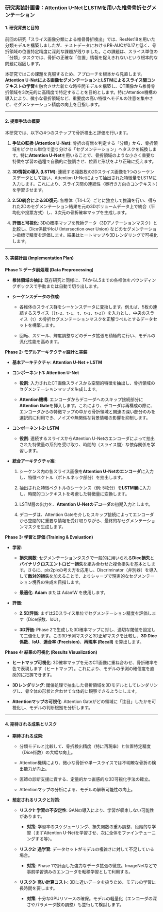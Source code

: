 
### **研究実装計画書：Attention U-NetとLSTMを用いた椎骨骨折セグメンテーション**

#### **1. 研究背景と目的**

前回の研究「スライス画像分類による椎骨骨折検出」では、ResNet18を用いた分類モデルを構築しましたが、テストデータにおけるPR-AUCが0.17と低く、骨折領域の位置特定精度に深刻な課題が残りました。この課題は、スライス単位の「分類」タスクでは、骨折の正確な「位置」情報を捉えきれないという根本的な問題に起因します。

本研究ではこの課題を克服するため、アプローチを根本から見直します。**Attention U-Netによる画像セグメンテーション**と**LSTMによるスライス間コンテキストの学習**を融合させた新たな時空間モデルを構築し、CT画像から椎骨骨折領域を3次元的に高精度で特定することを目的とします。特にAttention機構の導入により、微小な骨折領域など、重要度の高い特徴へモデルの注意を集中させ、セグメンテーション精度の向上を目指します。

---

#### **2. 提案手法の概要**

本研究では、以下の4つのステップで骨折検出と評価を行います。

1. **手法の転換 (Attention U-Net)**: 骨折の有無を判定する「分類」から、骨折領域をピクセル単位で塗り分ける「セグメンテーション」へタスクを転換します。特に**Attention U-Net**を用いることで、骨折領域のような小さく重要な特徴を学習の過程で自動的に強調させ、位置と形状をより正確に捉えます。
    
2. **3D情報の導入 (LSTM)**: 連続する複数枚の2Dスライス画像を1つのシーケンスデータとして扱い、Attention U-Netによって抽出された特徴量をLSTMに入力します。これにより、スライス間の連続性（奥行き方向のコンテキスト）を学習させます。
    
3. **2.5D統合による3D復元**: 各椎体（T4-L5）ごとに独立して推論を行い、得られた2Dのセグメンテーション結果を元の3Dボリュームデータ上で統合（平均化や投票方式）し、3次元の骨折確率マップを生成します。
    
4. **評価と可視化**: 3Dの確率マップを教師データ（3Dアノテーションマスク）と比較し、Dice係数やIoU (Intersection over Union) などのセグメンテーション指標で精度を評価します。結果はヒートマップや3Dレンダリングで可視化します。
    

---

#### **3. 実装計画 (Implementation Plan)**

**Phase 1: データ前処理 (Data Preprocessing)**

- **椎体領域の抽出**: 既存研究と同様に、T4からL5までの各椎体をバウンディングボックスで手動または自動で切り出します。
    
- **シーケンスデータの作成**:
    
    - 各椎体のスライス群をシーケンスデータに変換します。例えば、5枚の連続するスライス（`[t-2, t-1, t, t+1, t+2]`）を入力とし、中央のスライス（`t`）の骨折セグメンテーションマスクを正解ラベルとするデータセットを構築します。
        
    - 回転、スケール、輝度調整などのデータ拡張を積極的に行い、モデルの汎化性能を高めます。
        

**Phase 2: モデルアーキテクチャ設計と実装**

- **基本アーキテクチャ**: **Attention U-Net + LSTM**
    
- **コンポーネント1: Attention U-Net**
    
    - **役割**: 入力されたCT画像スライスから空間的特徴を抽出し、骨折領域のセグメンテーションマップを生成します。
        
    - **Attention機構**: エンコーダからデコーダへのスキップ接続部分に**Attention Gate**を挿入します。これにより、デコーダは再構成の際に、エンコーダからの特徴マップの中から骨折領域と関連の深い部分のみを選択的に利用でき、ノイズや無関係な背景情報の影響を抑制します。
        
- **コンポーネント2: LSTM**
    
    - **役割**: 連続するスライスからAttention U-Netのエンコーダによって抽出された特徴量の系列を受け取り、時間的（スライス間）な依存関係を学習します。
        
- **統合アーキテクチャ案**:
    
    1. シーケンス内の各スライス画像を**Attention U-Netのエンコーダ**に入力し、特徴ベクトル（ボトルネック部分）を抽出します。
        
    2. 抽出された特徴ベクトルのシーケンス（例: 5枚分）を**LSTM層**に入力し、時間的コンテキストを考慮した特徴量に変換します。
        
    3. LSTM層の出力を、**Attention U-Netのデコーダ**の初期入力とします。
        
    4. デコーダは、Attention Gateを介したスキップ接続によってエンコーダから空間的に重要な情報を受け取りながら、最終的なセグメンテーションマスクを生成します。
        

**Phase 3: 学習と評価 (Training & Evaluation)**

- **学習**:
    
    - **損失関数**: セグメンテーションタスクで一般的に用いられる**Dice損失**と**バイナリクロスエントロピー損失**を組み合わせた複合損失を基本とします。さらに、pix2pixの考え方を応用し、Discriminator（弁別器）を導入して**敵対的損失**を加えることで、よりシャープで現実的なセグメンテーション境界の生成を目指します。
        
    - **最適化**: **Adam** または AdamW を使用します。
        
- **評価**:
    
    - **2.5D評価**: まずは2Dスライス単位でセグメンテーション精度を評価します（Dice係数、IoU）。
        
    - **3D評価**: Phase 2で生成した3D確率マップに対し、適切な閾値を設定して二値化します。この3D予測マスクと3D正解マスクを比較し、**3D Dice係数**、**IoU**、**適合率 (Precision)**、**再現率 (Recall)** を算出します。
        

**Phase 4: 結果の可視化 (Results Visualization)**

- **ヒートマップ可視化**: 3D確率マップを元のCT画像に重ね合わせ、骨折確率を色で表現します（ヒートマップ）。これにより、モデルの予測の確信度を直感的に把握できます。
    
- **3Dレンダリング**: 閾値処理で抽出した骨折領域を3Dモデルとしてレンダリングし、骨全体の形状と合わせて立体的に観察できるようにします。
    
- **Attentionマップの可視化**: Attention Gateがどの領域に「注目」したかを可視化し、モデルの判断根拠を分析します。
    

---

#### **4. 期待される成果とリスク**

- **期待される成果**:
    
    - 分類モデルと比較して、骨折検出精度（特に再現率）と位置特定精度（Dice係数）の大幅な向上。
        
    - Attention機構により、微小な骨折や単一スライスでは不明瞭な骨折の検出能力が向上。
        
    - 医師の診断支援に資する、定量的かつ直感的な3D可視化手法の確立。
        
    - Attentionマップの分析による、モデルの解釈可能性の向上。
        
- **想定されるリスクと対策**:
    
    - **リスク1: 学習の不安定性**: GANの導入により、学習が収束しない可能性があります。
        
        - **対策**: 学習率のスケジューリング、損失関数の重み調整、段階的な学習（まずAttention U-Netを学習させ、次に全体をファインチューニングする等）。
            
    - **リスク2: 過学習**: データセットがモデルの複雑さに対して不足している場合。
        
        - **対策**: Phase 1で計画した強力なデータ拡張の徹底。ImageNetなどで事前学習済みのエンコーダを転移学習として利用する。
            
    - **リスク3: 高い計算コスト**: 3Dに近いデータを扱うため、モデルの学習に長時間を要します。
        
        - **対策**: 十分なGPUリソースの確保。モデルの軽量化（エンコーダの深さやパラメータ数の調整）も並行して検討します。